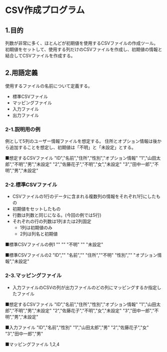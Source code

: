 # CSV作成プログラム

## 1.目的

列数が非常に多く、ほとんどが初期値を使用するCSVファイルの作成ツール。
初期値をセットして、使用する列だけのCSVファイルを作成し、初期値の情報と結合してCSVファイルを作成する。

## 2.用語定義

使用するファイルの名前について定義する。

* 標準CSVファイル
* マッピングファイル
* 入力ファイル
* 出力ファイル

### 2-1.説明用の例

例として5列のユーザー情報ファイルを想定する。
住所とオプション情報は後から追加することを想定し、初期値は「不明」と「未設定」とする。

■想定するCSVファイル
"ID","名前","住所","性別","オプション情報"
"1","山田太郎","不明","男","未設定"
"2","佐藤花子","不明","女","未設定"
"3","田中一郎","不明","男","未設定"

### 2-2.標準CSVファイル

* CSVファイルの1行のデータに含まれる複数列の情報をそれぞれ1行にしたもの
* 初期値をセットしたもの
* 行数は列数と同じになる。(今回の例では5行)
* それぞれの行の列数は1列または2列固定
  * 1列は初期値のみ
  * 2列は列名と初期値

■標準CSVファイルの例1
""
""
"不明"
""
"未設定"

■標準CSVファイルの2
"ID",""
"名前",""
"住所",""不明"
"性別",""
"オプション情報","未設定"

### 2-3.マッピングファイル

* 入力ファイルのCSVの列が出力ファイルのどの列にマッピングするか指定したファイル

■想定するCSVファイル
"ID","名前","住所","性別","オプション情報"
"1","山田太郎","不明","男","未設定"
"2","佐藤花子","不明","女","未設定"
"3","田中一郎","不明","男","未設定"

■入力ファイル
"ID","名前","性別"
"1","山田太郎","男"
"2","佐藤花子","女"
"3","田中一郎","男"

■マッピングファイル
1,2,4

